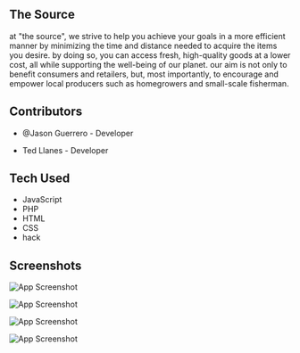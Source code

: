 
## The Source

at "the source", we strive to help you achieve your goals in a more efficient manner by minimizing the time and distance needed to acquire the items you desire. by doing so, you can access fresh, high-quality goods at a lower cost, all while supporting the well-being of our planet. our aim is not only to benefit consumers and retailers, but, most importantly, to encourage and empower local producers such as homegrowers and small-scale fisherman.
## Contributors

- @Jason Guerrero - Developer

- Ted Llanes - Developer
## Tech Used 
- JavaScript
- PHP
- HTML
- CSS
- hack


## Screenshots

![App Screenshot](https://scontent.fmnl33-1.fna.fbcdn.net/v/t1.15752-9/441924901_1825575084609127_9173545903378196261_n.jpg?_nc_cat=108&ccb=1-7&_nc_sid=5f2048&_nc_ohc=9D_tJzJrBnIQ7kNvgHjRmzZ&_nc_ht=scontent.fmnl33-1.fna&oh=03_Q7cD1QHBYV9mpGKYMpmGCI3b-MHeJ3jPbXe4PJjLCDB-3gnRjQ&oe=667E1572)

![App Screenshot](https://cdn.fbsbx.com/v/t59.2708-21/446105469_768989632082972_5065604731145954346_n.gif?stp=dst-gif_p960x960&_nc_cat=110&ccb=1-7&_nc_sid=cf94fc&_nc_ohc=T0YR6kTgPoEQ7kNvgHCndpi&_nc_ht=cdn.fbsbx.com&oh=03_Q7cD1QH-fe5A4eQvfEzfk47zVf0P_SOpA0D81MqyIK53kKJ4CA&oe=66587886)

![App Screenshot](https://cdn.fbsbx.com/v/t59.2708-21/446850558_388853437506856_8857648536876025100_n.gif?stp=dst-gif_p960x960&_nc_cat=111&ccb=1-7&_nc_sid=cf94fc&_nc_ohc=GZTMjlAp_X0Q7kNvgHyimQN&_nc_ht=cdn.fbsbx.com&oh=03_Q7cD1QEx8P9yQybIGkr6j7_Cd-5W0TrHAzhjPueOwvRLzi2KdQ&oe=66589C14)

![App Screenshot](https://scontent.fmnl33-1.fna.fbcdn.net/v/t1.15752-9/436419515_374824988395566_4314544213464799778_n.jpg?_nc_cat=100&ccb=1-7&_nc_sid=5f2048&_nc_ohc=uxJkf-OWfqcQ7kNvgH5z7Do&_nc_ht=scontent.fmnl33-1.fna&oh=03_Q7cD1QFymrZ98jzeAFdCN4th9cr-apVwrTtZYIxkmaMoylhIkw&oe=667E17AF)

